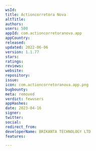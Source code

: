 ```yaml
---
wsId: 
title: Actioncorretora Nova
altTitle: 
authors: 
users: 500
appId: com.actioncorretoranova.app
appCountry: 
released: 
updated: 2022-06-06
version: 1.1.77
stars: 
ratings: 
reviews: 
website: 
repository: 
issue: 
icon: com.actioncorretoranova.app.png
bugbounty: 
meta: removed
verdict: fewusers
appHashes: 
date: 2023-04-16
signer: 
twitter: 
social: 
redirect_from: 
developerName: BRIKANTA TECHNOLOGY LTD
features: 

---
```


